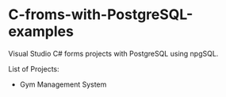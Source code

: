 # C-froms-with-PostgreSQL-examples

Visual Studio C# forms projects with PostgreSQL using npgSQL.

List of Projects:

- Gym Management System
